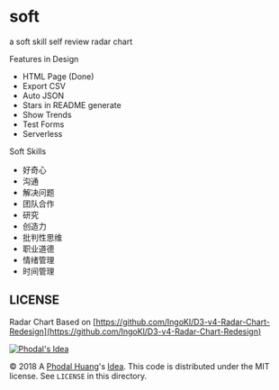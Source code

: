 # soft

a soft skill self review radar chart

Features in Design

 - HTML Page (Done)
 - Export CSV
 - Auto JSON
 - Stars in README generate
 - Show Trends 
 - Test Forms
 - Serverless
 
Soft Skills

 - 好奇心
 - 沟通
 - 解决问题
 - 团队合作
 - 研究 
 - 创造力
 - 批判性思维
 - 职业道德
 - 情绪管理
 - 时间管理

## LICENSE

Radar Chart Based on [https://github.com/IngoKl/D3-v4-Radar-Chart-Redesign](https://github.com/IngoKl/D3-v4-Radar-Chart-Redesign)

[![Phodal's Idea](http://brand.phodal.com/shields/idea-small.svg)](http://ideas.phodal.com/)

© 2018 A [Phodal Huang](https://www.phodal.com)'s [Idea](http://github.com/phodal/ideas).  This code is distributed under the MIT license. See `LICENSE` in this directory.

